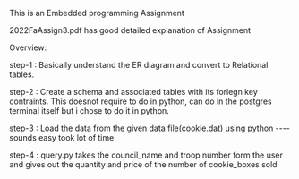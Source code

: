 This is an Embedded programming Assignment 

2022FaAssign3.pdf has good detailed explanation of Assignment 


Overview: 

step-1 :  Basically understand the ER diagram and convert to Relational tables.

step-2 : Create a schema and associated tables with its foriegn key contraints. This doesnot require to do in python, can do in the postgres terminal itself but i chose to do it in python.

step-3 : Load the data from the given data file(cookie.dat) using python ---- sounds easy took lot of time

step-4 : query.py takes the council_name and troop number form the user and gives out the quantity and price of the number of cookie_boxes sold



